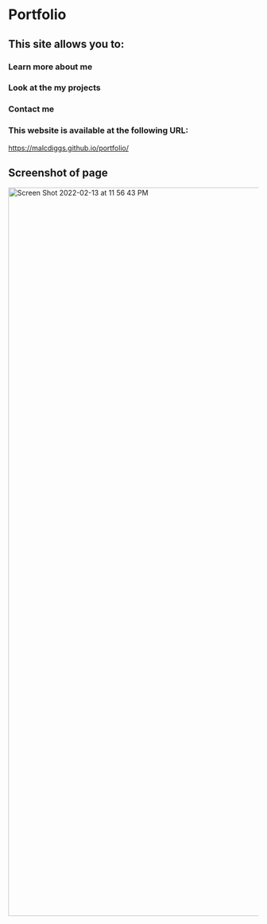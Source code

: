 # Portfolio

## This site allows you to:

### Learn more about me
### Look at the my projects
### Contact me
### This website is available at the following URL:
https://malcdiggs.github.io/portfolio/

## Screenshot of page 

<img width="1466" alt="Screen Shot 2022-02-13 at 11 56 43 PM" src="https://user-images.githubusercontent.com/97936992/153802658-8f22dbcf-03ef-40de-9ef1-e708120d7610.png">
